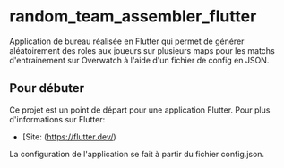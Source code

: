 # random_team_assembler_flutter

Application de bureau réalisée en Flutter qui permet de générer aléatoirement des roles aux joueurs sur plusieurs maps pour les matchs d'entrainement sur Overwatch à l'aide d'un fichier de config en JSON.

## Pour débuter

Ce projet est un point de départ pour une application Flutter.
Pour plus d'informations sur Flutter:
- [Site: (https://flutter.dev/)

La configuration de l'application se fait à partir du fichier config.json.
